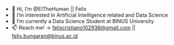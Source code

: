 - 👋 Hi, I’m @ElTheHuman || Felix
- 👀 I’m interested in Artificial Intelligence related and Data Science
- 🌱 I’m currently a Data Science Student at BINUS University
- 📫 Reach me! -> felixcristiano102938@gmail.com || felix.bungaran@binus.ac.id

<!---
ElTheHuman/ElTheHuman is a ✨ special ✨ repository because its `README.md` (this file) appears on your GitHub profile.
You can click the Preview link to take a look at your changes.
--->
